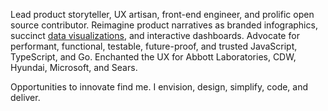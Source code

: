 Lead product storyteller, UX artisan, front-end engineer, and prolific open source contributor. Reimagine product narratives as branded infographics, succinct [data visualizations](https://www.TheScottKrause.com/d3_datavis_skills.html), and interactive dashboards. Advocate for performant, functional, testable, future-proof, and trusted JavaScript, TypeScript, and Go.  Enchanted the UX for Abbott Laboratories, CDW, Hyundai, Microsoft, and Sears.

Opportunities to innovate find me. I envision, design, simplify, code, and deliver.